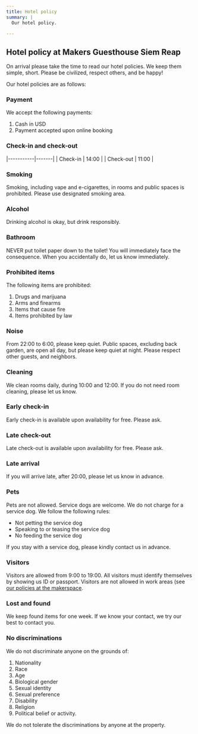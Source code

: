 ```yaml
---
title: Hotel policy
summary: |
  Our hotel policy.

---
```


## Hotel policy at Makers Guesthouse Siem Reap

On arrival please take the time to read our hotel policies. We keep them
simple, short. Please be civilized, respect others, and be happy!

Our hotel policies are as follows:

### Payment

We accept the following payments:

1. Cash in USD
1. Payment accepted upon online booking

### Check-in and check-out

|-----------|-------|
| Check-in  | 14:00 |
| Check-out | 11:00 |

### Smoking

Smoking, including vape and e-cigarettes, in rooms and public spaces is
prohibited. Please use designated smoking area.

### Alcohol

Drinking alcohol is okay, but drink responsibly.

### Bathroom

NEVER put toilet paper down to the toilet! You will immediately face the
consequence. When you accidentally do, let us know immediately.

### Prohibited items

The following items are prohibited:

1. Drugs and marijuana
1. Arms and firearms
1. Items that cause fire
1. Items prohibited by law

### Noise

From 22:00 to 6:00, please keep quiet. Public spaces, excluding back garden,
are open all day, but please keep quiet at night. Please respect other guests,
and neighbors.

### Cleaning

We clean rooms daily, during 10:00 and 12:00. If you do not need room
cleaning, please let us know.

### Early check-in

Early check-in is available upon availability for free. Please ask.

### Late check-out

Late check-out is available upon availability for free. Please ask.

### Late arrival

If you will arrive late, after 20:00, please let us know in advance.

### Pets

Pets are not allowed. Service dogs are welcome. We do not charge for a service
dog. We follow the following rules:

- Not petting the service dog
- Speaking to or teasing the service dog
- No feeding the service dog

If you stay with a service dog, please kindly contact us in advance.

### Visitors

Visitors are allowed from 9:00 to 19:00. All visitors must identify themselves
by showing us ID or passport. Visitors are not allowed in work areas (see [our
policies at the makerspace](../makerspace/policy).

### Lost and found

We keep found items for one week. If we know your contact, we try our best to
contact you.

### No discriminations

We do not discriminate anyone on the grounds of:

1. Nationality
1. Race
1. Age
1. Biological gender
1. Sexual identity
1. Sexual preference
1. Disability
1. Religion
1. Political belief or activity.

We do not tolerate the discriminations by anyone at the property.
